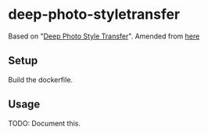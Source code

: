 # deep-photo-styletransfer
Based on "[Deep Photo Style Transfer](https://arxiv.org/abs/1703.07511)".
Amended from [here](https://github.com/luanfujun/deep-photo-styletransfer)

## Setup

Build the dockerfile.

## Usage
TODO: Document this.